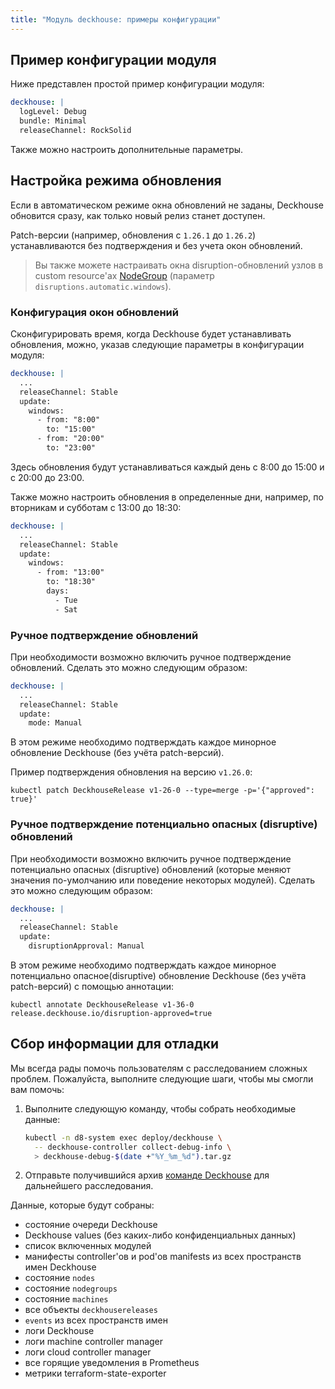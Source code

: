 ```yaml
---
title: "Модуль deckhouse: примеры конфигурации"
---
```


## Пример конфигурации модуля

Ниже представлен простой пример конфигурации модуля:

```yaml
deckhouse: |
  logLevel: Debug
  bundle: Minimal
  releaseChannel: RockSolid
```

Также можно настроить дополнительные параметры.

## Настройка режима обновления

Если в автоматическом режиме окна обновлений не заданы, Deckhouse обновится сразу, как только новый релиз станет доступен.

Patch-версии (например, обновления с `1.26.1` до `1.26.2`) устанавливаются без подтверждения и без учета окон обновлений.

> Вы также можете настраивать окна disruption-обновлений узлов в custom resource'ах [NodeGroup](../../modules/040-node-manager/cr.html#nodegroup) (параметр `disruptions.automatic.windows`).

### Конфигурация окон обновлений

Сконфигурировать время, когда Deckhouse будет устанавливать обновления, можно, указав следующие параметры в конфигурации модуля:

```yaml
deckhouse: |
  ...
  releaseChannel: Stable
  update:
    windows: 
      - from: "8:00"
        to: "15:00"
      - from: "20:00"
        to: "23:00"
```

Здесь обновления будут устанавливаться каждый день с 8:00 до 15:00 и с 20:00 до 23:00.

Также можно настроить обновления в определенные дни, например, по вторникам и субботам с 13:00 до 18:30:

```yaml
deckhouse: |
  ...
  releaseChannel: Stable
  update:
    windows: 
      - from: "13:00"
        to: "18:30"
        days:
          - Tue
          - Sat
```

### Ручное подтверждение обновлений

При необходимости возможно включить ручное подтверждение обновлений. Сделать это можно следующим образом:

```yaml
deckhouse: |
  ...
  releaseChannel: Stable
  update:
    mode: Manual
```

В этом режиме необходимо подтверждать каждое минорное обновление Deckhouse (без учёта patch-версий).

Пример подтверждения обновления на версию `v1.26.0`:

```shell
kubectl patch DeckhouseRelease v1-26-0 --type=merge -p='{"approved": true}'
```

### Ручное подтверждение потенциально опасных (disruptive) обновлений

При необходимости возможно включить ручное подтверждение потенциально опасных (disruptive) обновлений (которые меняют значения по-умолчанию или поведение некоторых модулей). Сделать это можно следующим образом:

```yaml
deckhouse: |
  ...
  releaseChannel: Stable
  update:
    disruptionApproval: Manual
```

В этом режиме необходимо подтверждать каждое минорное потенциально опасное(disruptive) обновление Deckhouse (без учёта patch-версий) с помощью аннотации:

```shell
kubectl annotate DeckhouseRelease v1-36-0 release.deckhouse.io/disruption-approved=true
```

## Сбор информации для отладки

Мы всегда рады помочь пользователям с расследованием сложных проблем. Пожалуйста, выполните следующие шаги, чтобы мы смогли вам помочь:

1. Выполните следующую команду, чтобы собрать необходимые данные:

   ```sh
   kubectl -n d8-system exec deploy/deckhouse \
     -- deckhouse-controller collect-debug-info \
     > deckhouse-debug-$(date +"%Y_%m_%d").tar.gz
   ```

2. Отправьте получившийся архив [команде Deckhouse](https://github.com/deckhouse/deckhouse/issues/new/choose) для дальнейшего расследования.

Данные, которые будут собраны:
* состояние очереди Deckhouse
* Deckhouse values (без каких-либо конфиденциальных данных)
* список включенных модулей
* манифесты controller'ов и pod'ов manifests из всех пространств имен Deckhouse
* состояние `nodes`
* состояние `nodegroups`
* состояние `machines`
* все объекты `deckhousereleases`
* `events` из всех пространств имен
* логи Deckhouse
* логи machine controller manager
* логи cloud controller manager
* все горящие уведомления в Prometheus
* метрики terraform-state-exporter
